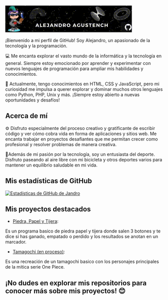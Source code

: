 ![banner](/Jandro-19/github-profile.gif)

¡Bienvenido a mi perfil de GitHub! Soy Alejandro, un apasionado de la tecnología y la programación.

💻 Me encanta explorar el vasto mundo de la informática y la tecnología en general. Siempre estoy emocionado por aprender y experimentar con nuevos lenguajes de programación para ampliar mis habilidades y conocimientos.

🚀 Actualmente, tengo conocimientos en HTML, CSS y JavaScript, pero mi curiosidad me impulsa a querer explorar y dominar muchos otros lenguajes como Python, PHP, Unix y más. ¡Siempre estoy abierto a nuevas oportunidades y desafíos!

## Acerca de mí

⚙️ Disfruto especialmente del proceso creativo y gratificante de escribir código y ver cómo cobra vida en forma de aplicaciones y sitios web. Me encanta trabajar en proyectos desafiantes que me permitan crecer como profesional y resolver problemas de manera creativa.

🚵Además de mi pasión por la tecnología, soy un entusiasta del deporte. Disfruto paseando al aire libre con mi bicicleta y otros deportes varios para mantener un equilibrio saludable en mi vida.



## Mis estadísticas de GitHub

[![Estadísticas de GitHub de Jandro](https://github-readme-stats.vercel.app/api?username=Jandro-19&show_icons=true&theme=radical)](https://github.com/Jandro-19)

## Mis proyectos destacados

- [Piedra, Papel y Tijera]([enlace_al_proyecto_1](https://github.com/Jandro-19/repos-company/tree/main/piedra-papel-tijera)): 

Es un programa basico de piedra papel y tijera donde salen 3 botones y te dice si has ganado, empatado o perdido y los resultados se anotan en un marcador.

- [Tamagochi (en proceso)]([enlace_al_proyecto_2](https://github.com/Jandro-19/repos-company/tree/main/tamagochi)): 

Es una recreación de un tamagochi basico con los personajes principales de la mitica serie One Piece.

## ¡No dudes en explorar mis repositorios para conocer más sobre mis proyectos! 😊

